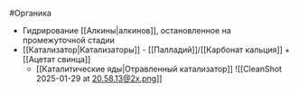 #Органика 
- Гидрирование [[Алкины|алкинов]], остановленное на промежуточной стадии 
- [[Катализатор|Катализаторы]] - [[Палладий]]/[[Карбонат кальция]] + [[Ацетат свинца]]
	- [[Каталитические яды|Отравленный катализатор]]
![[CleanShot 2025-01-29 at 20.58.13@2x.png]]